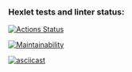 ### Hexlet tests and linter status:
[![Actions Status](https://github.com/KunitzAn/frontend-project-44/workflows/hexlet-check/badge.svg)](https://github.com/KunitzAn/frontend-project-44/actions)

[![Maintainability](https://api.codeclimate.com/v1/badges/16a031af81231e5c6340/maintainability)](https://codeclimate.com/github/KunitzAn/frontend-project-44/maintainability)

[![asciicast](https://asciinema.org/a/qL3ISOpGeLsvFInuB5sDZqdYU.svg)](https://asciinema.org/a/qL3ISOpGeLsvFInuB5sDZqdYU)
